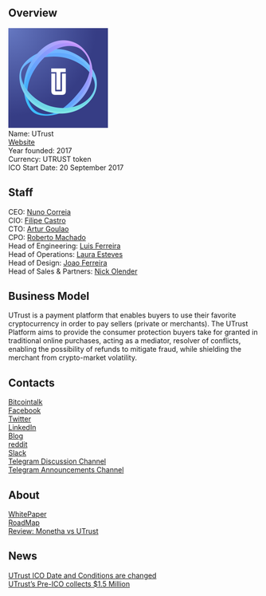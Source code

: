 ## Overview
![ logo](../projects/logo/utrust.png)  
Name: UTrust    
[Website](https://utrust.io)  
Year founded: 2017  
Currency: UTRUST token  
ICO Start Date: 20 September 2017  
## Staff
CEO: [Nuno Correia](../people/nuno_correia.md)  
CIO: [Filipe Castro](../people/filipe_castro.md)   
CTO: [Artur Goulao](../people/artur_goulao.md)  
CPO: [Roberto Machado](../people/roberto_machado.md)  
Head of Engineering: [Luis Ferreira](../people/luis_ferreira.md)  
Head of Operations: [Laura Esteves](../people/laura_esteves.md)  
Head of Design: [Joao Ferreira](../people/joao_ferreira.md)  
Head of Sales & Partners: [Nick Olender](../people/nick_olender.md)  
## Business Model
UTrust is a payment platform that enables buyers to use their favorite cryptocurrency in order to pay sellers (private or merchants).
The UTrust Platform aims to provide the consumer protection buyers take for granted in traditional online purchases, acting as a
mediator, resolver of conflicts, enabling the possibility of refunds to mitigate fraud, while shielding the merchant from crypto-market volatility.
## Contacts
[Bitcointalk](https://bitcointalk.org/index.php?topic=2078433.0)   
[Facebook](https://www.facebook.com/utrust.io/)   
[Twitter](https://twitter.com/UTRUST_Official)  
[LinkedIn](https://www.linkedin.com/company/11182563/)   
[Blog](https://medium.com/@UTRUST)    
[reddit](https://www.reddit.com/r/UTRUST_Official/)  
[Slack](https://join.slack.com/t/utrust-official/shared_invite/MjMyNDc2MzQ3NTg3LTE1MDM5MTU1NTYtNjA2MjEwYjA0Ng)  
[Telegram Discussion Channel](https://t.me/utrustofficial)  
[Telegram Announcements Channel](https://t.me/utrustannouncements)  
## About
[WhitePaper](https://s3-eu-west-1.amazonaws.com/utrust/UTRUST-whitepaper-v1.0.1.pdf)  
[RoadMap](https://utrust.io/#roadmap)  
[Review: Monetha vs UTrust](https://medium.com/@UTRUST/my-personal-review-of-monetha-vs-utrust-slack-user-jamyoll-92551c2bd475)
## News
[UTrust ICO Date and Conditions are changed](../news/utrust_13-09-17.md)  
[UTrust’s Pre-ICO collects $1.5 Million](../news/utrust_11-09-17.md)  
